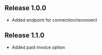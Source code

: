 ## Release 1.0.0
- Added endpoint for connection/reconnect

## Release 1.1.0
- Added paid invoice option